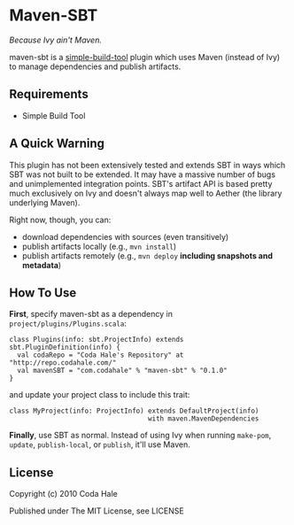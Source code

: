 Maven-SBT
=========

*Because Ivy ain't Maven.*

maven-sbt is a [simple-build-tool](http://code.google.com/p/simple-build-tool/) plugin which uses Maven (instead of Ivy) to manage dependencies and publish artifacts.


Requirements
------------

* Simple Build Tool


A Quick Warning
---------------

This plugin has not been extensively tested and extends SBT in ways which SBT was not built to be extended. It may have a massive number of bugs and unimplemented integration points. SBT's artifact API is based pretty much exclusively on Ivy and doesn't always map well to Aether (the library underlying Maven).

Right now, though, you can:

* download dependencies with sources (even transitively)
* publish artifacts locally (e.g., `mvn install`)
* publish artifacts remotely (e.g., `mvn deploy` **including snapshots and metadata**)


How To Use
----------

**First**, specify maven-sbt as a dependency in `project/plugins/Plugins.scala`:

    class Plugins(info: sbt.ProjectInfo) extends sbt.PluginDefinition(info) {
      val codaRepo = "Coda Hale's Repository" at "http://repo.codahale.com/"
      val mavenSBT = "com.codahale" % "maven-sbt" % "0.1.0"
    }

and update your project class to include this trait:
    
    class MyProject(info: ProjectInfo) extends DefaultProject(info)
                                       with maven.MavenDependencies

**Finally**, use SBT as normal. Instead of using Ivy when running `make-pom`, `update`, `publish-local`, or `publish`, it'll use Maven.


License
-------

Copyright (c) 2010 Coda Hale

Published under The MIT License, see LICENSE